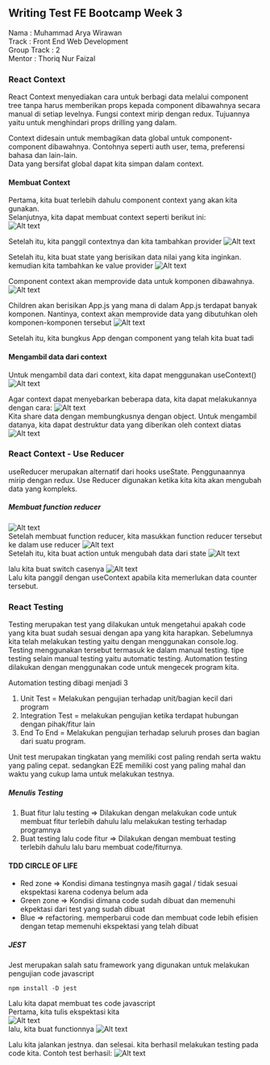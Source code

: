 ## Writing Test FE Bootcamp Week 3
Nama : Muhammad Arya Wirawan     
Track : Front End Web Development      
Group Track : 2      
Mentor : Thoriq Nur Faizal

### React Context
React Context menyediakan cara untuk berbagi data melalui component tree tanpa harus memberikan props kepada component dibawahnya secara manual di setiap levelnya. Fungsi context mirip dengan redux. Tujuannya yaitu untuk menghindari props drilling yang dalam.

Context didesain untuk membagikan data global untuk component-component dibawahnya. Contohnya seperti auth user, tema, preferensi bahasa dan lain-lain.      
Data yang bersifat global dapat kita simpan dalam context.

#### Membuat Context

Pertama, kita buat terlebih dahulu component context yang akan kita gunakan.    
Selanjutnya, kita dapat membuat context seperti berikut ini:            
![Alt text](asset/createcontext.png)     

Setelah itu, kita panggil contextnya dan kita tambahkan provider
![Alt text](asset/contextprovider.png)

Setelah itu, kita buat state yang berisikan data nilai yang kita inginkan. kemudian kita tambahkan ke value provider
![Alt text](asset/keranjangcount.png)        

Component context akan memprovide data untuk komponen dibawahnya.
![Alt text](asset/propscomponent.png)      
 
Children akan berisikan App.js yang mana di dalam App.js terdapat banyak komponen. Nantinya, context akan memprovide data yang dibutuhkan oleh komponen-komponen tersebut
![Alt text](asset/providerapp.png)    

Setelah itu, kita bungkus App dengan component yang telah kita buat tadi

#### Mengambil data dari context
Untuk mengambil data dari context, kita dapat menggunakan useContext()
![Alt text](asset/usecontexat.png)

Agar context dapat menyebarkan beberapa data, kita dapat melakukannya dengan cara:
![Alt text](asset/123.png)     
Kita share data dengan membungkusnya dengan object. Untuk mengambil datanya, kita dapat destruktur data yang diberikan oleh context diatas
![Alt text](asset/keranjangcoundestruk.png)         
### React Context - Use Reducer      
useReducer merupakan alternatif dari hooks useState. Penggunaannya mirip dengan redux. Use Reducer digunakan ketika kita kita akan mengubah data yang kompleks.
##### Membuat function reducer
![Alt text](asset/functionreducer.png)        
Setelah membuat function reducer, kita masukkan function reducer tersebut ke dalam use reducer
![Alt text](asset/usereducer.png)     
Setelah itu, kita buat action untuk mengubah data dari state
![Alt text](asset/increment.png)

lalu kita buat switch casenya
![Alt text](asset/caseincrement.png)    
Lalu kita panggil dengan useContext apabila kita memerlukan data counter tersebut.
### React Testing
Testing merupakan test yang dilakukan untuk mengetahui apakah code yang kita buat sudah sesuai dengan apa yang kita harapkan. Sebelumnya kita telah melakukan testing yaitu dengan menggunakan console.log. Testing menggunakan tersebut termasuk ke dalam manual testing. tipe testing selain manual testing yaitu automatic testing. Automation testing dilakukan dengan menggunakan code untuk mengecek program kita.

Automation testing dibagi menjadi 3
1. Unit Test = Melakukan pengujian terhadap unit/bagian kecil dari program
2. Integration Test = melakukan pengujian ketika terdapat hubungan dengan pihak/fitur lain
3. End To End = Melakukan pengujian terhadap seluruh proses dan bagian dari suatu program.

Unit test merupakan tingkatan yang memiliki cost paling rendah serta waktu yang paling cepat. sedangkan E2E memiliki cost yang paling mahal dan waktu yang cukup lama untuk melakukan testnya.


##### Menulis Testing
1. Buat fitur lalu testing => Dilakukan dengan melakukan code untuk membuat fitur terlebih dahulu lalu melakukan testing terhadap programnya
2. Buat testing lalu code fitur => Dilakukan dengan membuat testing terlebih dahulu lalu baru membuat code/fiturnya.

#### TDD CIRCLE OF LIFE 
 - Red zone => Kondisi dimana testingnya masih gagal / tidak sesuai ekspektasi karena codenya belum ada
 - Green zone => Kondisi dimana code sudah dibuat dan memenuhi ekpektasi dari test yang sudah dibuat
 - Blue => refactoring. memperbarui code dan membuat code lebih efisien dengan tetap memenuhi ekspektasi yang telah dibuat

##### JEST

Jest merupakan salah satu framework yang digunakan untuk melakukan pengujian code javascript

```
npm install -D jest
```


Lalu kita dapat membuat tes code javascript   
Pertama, kita tulis ekspektasi kita   
![Alt text](asset/expect.png)      
lalu, kita buat functionnya
![Alt text](asset/functiontest.png)     

Lalu kita jalankan jestnya. dan selesai. kita berhasil melakukan testing pada code kita. Contoh test berhasil:
![Alt text](asset/testjest.png)